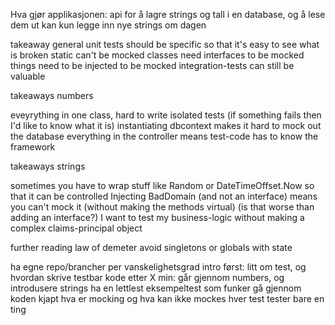 ﻿Hva gjør applikasjonen:
api for å lagre strings og tall i en database, og å lese dem ut
kan kun legge inn nye strings om dagen

takeaway general
unit tests should be specific so that it's easy to see what is broken
static can't be mocked
classes need interfaces to be mocked
things need to be injected to be mocked
integration-tests can still be valuable

takeaways numbers

eveyrything in one class, hard to write isolated tests (if something fails then I'd like to know what it is)
instantiating dbcontext makes it hard to mock out the database
everything in the controller means test-code has to know the framework

takeaways strings

sometimes you have to wrap stuff like Random or DateTimeOffset.Now so that it can be controlled
Injecting BadDomain (and not an interface) means you can't mock it (without making the methods virtual) (is that worse than adding an interface?)
I want to test my business-logic without making a complex claims-principal object

further reading
law of demeter
avoid singletons or globals with state




ha egne repo/brancher per vanskelighetsgrad
intro først: litt om test, og hvordan skrive testbar kode
etter X min: går gjennom numbers, og introdusere strings
ha en lettlest eksempeltest som funker
gå gjennom koden kjapt
hva er mocking og hva kan ikke mockes
hver test tester bare en ting
